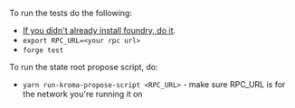To run the tests do the following:

- [If you didn't already install foundry, do it](https://book.getfoundry.sh/getting-started/installation).
- `export RPC_URL=<your rpc url>`
- `forge test`

To run the state root propose script, do:

- `yarn run-kroma-propose-script <RPC_URL>` - make sure RPC_URL is for the network you're running it on
